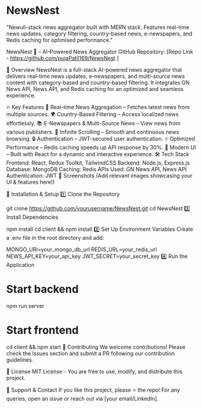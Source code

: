 # NewsNest
"Newull-stack news aggregator built with MERN stack. Features real-time news updates, category filtering, country-based news, e-newspapers, and Redis caching for optimised performance."


NewsNest 📰 – AI-Powered News Aggregator
GitHub Repository: [Repo Link - https://github.com/pujaPatil169/NewsNest ]

🚀 Overview
NewsNest is a full-stack AI-powered news aggregator that delivers real-time news updates, e-newspapers, and multi-source news content with category-based and country-based filtering. It integrates GN News API, News API, and Redis caching for an optimized and seamless experience.

🔥 Key Features
📰 Real-time News Aggregation – Fetches latest news from multiple sources.
🌍 Country-Based Filtering – Access localized news effortlessly.
📚 E-Newspapers & Multi-Source News – View news from various publishers.
🚀 Infinite Scrolling – Smooth and continuous news browsing.
🔒 Authentication – JWT-secured user authentication.
⚡ Optimized Performance – Redis caching speeds up API response by 30%.
🎨 Modern UI – Built with React for a dynamic and interactive experience.
🛠 Tech Stack
Frontend: React, Redux Toolkit, TailwindCSS
Backend: Node.js, Express.js
Database: MongoDB
Caching: Redis
APIs Used: GN News API, News API
Authentication: JWT
📸 Screenshots
(Add relevant images showcasing your UI & features here!)

🚀 Installation & Setup
1️⃣ Clone the Repository

git clone https://github.com/yourusername/NewsNest.git
cd NewsNest
2️⃣ Install Dependencies

npm install
cd client && npm install
3️⃣ Set Up Environment Variables
Create a .env file in the root directory and add:


MONGO_URI=your_mongo_db_url
REDIS_URL=your_redis_url
NEWS_API_KEY=your_api_key
JWT_SECRET=your_secret_key
4️⃣ Run the Application

# Start backend
npm run server  

# Start frontend
cd client && npm start
🚀 Contributing
We welcome contributions! Please check the Issues section and submit a PR following our contribution guidelines.

📜 License
MIT License - You are free to use, modify, and distribute this project.

🌟 Support & Contact
If you like this project, please ⭐ the repo! For any queries, open an issue or reach out via [your email/LinkedIn].

